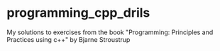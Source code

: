 # programming_cpp_drils
My solutions to exercises from the book "Programming: Principles and Practices using c++" by Bjarne Stroustrup
